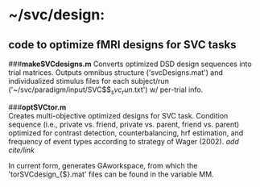 # ~/svc/design:   
## code to optimize fMRI designs for SVC tasks  

###**makeSVCdesigns.m**
Converts optimized DSD design sequences into trial matrices. Outputs omnibus structure ('svcDesigns.mat') and individualized stimulus files for each subject/run ('~/svc/paradigm/input/SVC$$$_svc_run$.txt') w/ per-trial info.


###**optSVCtor.m**  
Creates multi-objective optimized designs for SVC task. Condition sequence (i.e., private vs. friend, private vs. parent, friend vs. parent) optimized for contrast detection, counterbalancing, hrf estimation, and frequency of event types according to strategy of Wager (2002). *add cite/link*

In current form, generates GAworkspace, from which the 'torSVCdesign_{$}.mat' files can be found in the variable MM.




